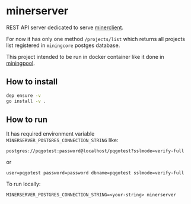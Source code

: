 # minerserver

REST API server dedicated to serve [minerclient](https://bitbucket.org/boomstarternetwork/minerclient/src).

For now it has only one method `/projects/list` which returns all projects
list registered in `miningcore` postges database.

This project intended to be run in docker container like it done in 
[miningpool](https://bitbucket.org/boomstarternetwork/miningpool/src/master/).

## How to install

```bash
dep ensure -v
go install -v .
```

## How to run

It has required environment variable `MINERSERVER_POSTGRES_CONNECTION_STRING`
like:
```
postgres://pqgotest:password@localhost/pqgotest?sslmode=verify-full
```
or
```
user=pqgotest password=password dbname=pqgotest sslmode=verify-full
```

To run locally:
```
MINERSERVER_POSTGRES_CONNECTION_STRING=<your-string> minerserver
```